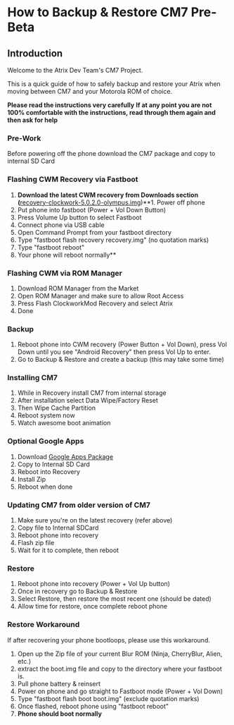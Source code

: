 # How to Backup & Restore CM7 Pre-Beta #

## Introduction ##

Welcome to the Atrix Dev Team's CM7 Project.

This is a quick guide of how to safely backup and restore your Atrix when moving between CM7 and your Motorola ROM of choice.

**Please read the instructions very carefully**
**If at any point you are not 100% comfortable with the instructions, read through them again and then ask for help**

### Pre-Work ###

Before powering off the phone download the CM7 package and copy to internal SD Card


### Flashing CWM Recovery via Fastboot ###
  1. **Download the latest CWM recovery from Downloads section (**<a href='http://download.clockworkmod.com/recoveries/recovery-clockwork-5.0.2.0-olympus.img'>recovery-clockwork-5.0.2.0-olympus.img</a>)**1. Power off phone
  1. Put phone into fastboot (Power + Vol Down Button)
  1. Press Volume Up button to select Fastboot
  1. Connect phone via USB cable
  1. Open Command Prompt from your fastboot directory
  1. Type "fastboot flash recovery recovery.img" (no quotation marks)
  1. Type "fastboot reboot"
  1. Your phone will reboot normally**

### Flashing CWM via ROM Manager ###
  1. Download ROM Manager from the Market
  1. Open ROM Manager and make sure to allow Root Access
  1. Press Flash ClockworkMod Recovery and select Atrix
  1. Done

### Backup ###
  1. Reboot phone into CWM recovery (Power Button + Vol Down), press Vol Down until you see "Android Recovery" then press Vol Up to enter.
  1. Go to Backup & Restore and create a backup (this may take some time)

### Installing CM7 ###
  1. While in Recovery install CM7 from internal storage
  1. After installation select Data Wipe/Factory Reset
  1. Then Wipe Cache Partition
  1. Reboot system now
  1. Watch awesome boot animation
### Optional Google Apps ###
  1. Download <a href='http://cmw.22aaf3.com/gapps/gapps-gb-20110828-signed.zip'>Google Apps Package</a>
  1. Copy to Internal SD Card
  1. Reboot into Recovery
  1. Install Zip
  1. Reboot when done

### Updating CM7 from older version of CM7 ###
  1. Make sure you're on the latest recovery (refer above)
  1. Copy file to Internal SDCard
  1. Reboot phone into recovery
  1. Flash zip file
  1. Wait for it to complete, then reboot

### Restore ###
  1. Reboot phone into recovery (Power + Vol Up button)
  1. Once in recovery go to Backup & Restore
  1. Select Restore, then restore the most recent one (should be dated)
  1. Allow time for restore, once complete reboot phone

### Restore Workaround ###
If after recovering your phone bootloops, please use this workaround.

  1. Open up the Zip file of your current Blur ROM (Ninja, CherryBlur, Alien, etc.)
  1. extract the boot.img file and copy to the directory where your fastboot is.
  1. Pull phone battery & reinsert
  1. Power on phone and go straight to Fastboot mode (Power + Vol Down)
  1. Type "fastboot flash boot boot.img" (exclude quotation marks)
  1. Once flashed, reboot phone using "fastboot reboot"
  1. **Phone should boot normally**